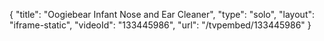 {
    "title": "Oogiebear Infant Nose and Ear Cleaner",
    "type": "solo",
    "layout": "iframe-static",
    "videoId": "133445986",
    "url": "\/tvpembed\/133445986"
}